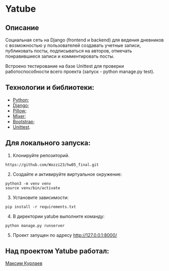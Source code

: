 # Yatube

## Описание

Социальная сеть на Django (frontend и backend) для ведения дневников с возможностью у пользователей создавать учетные записи, публиковать посты, подписываться на авторов, отмечать понравившиеся записи и комментировать посты.

Встроено тестирование на базе Unittest для проверки работоспособности всего проекта (запуск - python manage.py test).

## Технологии и библиотеки:
- [Python](https://www.python.org/);
- [Django](https://www.djangoproject.com);
- [Pillow](https://pillow.readthedocs.io/en/stable/);
- [Mixer](https://pypi.org/project/mixer/);
- [Bootstrap](https://getbootstrap.com);
- [Unittest](https://docs.python.org/3/library/unittest.html).

## Для локального запуска:
1. Клонируйте репозиторий.
```
https://github.com/Wozzi23/hw05_final.git
```
2. Создайте и активируйте виртуальное окружение:
```
python3 -m venv venv
source venv/bin/activate
```
3. Установите зависимости:
```
pip install -r requirements.txt
```
4. В директории yatube выполните команду:
```
python manage.py runserver
```
5. Проект запущен по адресу http://127.0.0.1:8000/

## Над проектом Yatube работал:

[Максим Курлаев](https://github.com/Wozzi23)